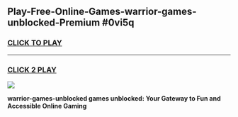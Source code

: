 
## Play-Free-Online-Games-warrior-games-unblocked-Premium #0vi5q
<h3>
<a href="https://premium.freeplayer.one?title=warrior-games-unblocked&ref=8M">CLICK TO PLAY</a></h3>
<hr>

<h3>
<a href="https://premium.freeplayer.one?title=warrior-games-unblocked&ref=8M">CLICK 2 PLAY</a>
  
</h3>

<a href="https://premium.freeplayer.one?title=warrior-games-unblocked&ref=8M"><img src="https://clearcache.store/games.png"></a>


**warrior-games-unblocked games unblocked: Your Gateway to Fun and Accessible Online Gaming**
